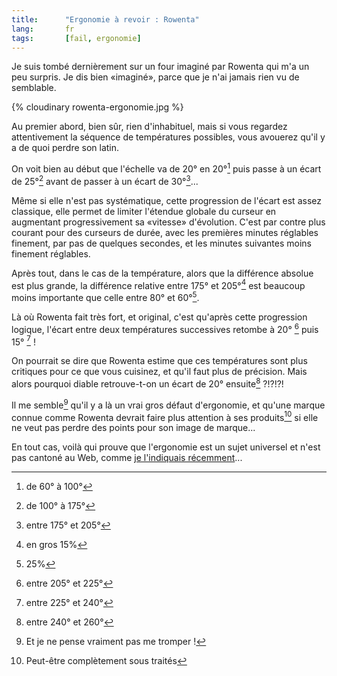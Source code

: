 ```yaml
--- 
title:      "Ergonomie à revoir : Rowenta" 
lang:       fr 
tags:       [fail, ergonomie]
---
```


Je suis tombé dernièrement sur un four imaginé par Rowenta qui m'a un peu surpris. Je dis bien «imaginé», parce que je n'ai jamais rien vu de semblable.


{% cloudinary rowenta-ergonomie.jpg %}


Au premier abord, bien sûr, rien d'inhabituel, mais si vous regardez attentivement la séquence de températures possibles, vous avouerez qu'il y a de quoi perdre son latin.

On voit bien au début que l'échelle va de 20° en 20°[^1] puis passe à un écart de 25°[^2] avant de passer à un écart de 30°[^3]...

Même si elle n'est pas systématique, cette progression de l'écart est assez classique, elle permet de limiter l'étendue globale du curseur en augmentant progressivement sa «vitesse» d'évolution. C'est par contre plus courant pour des curseurs de durée, avec les premières minutes réglables finement, par pas de quelques secondes, et les minutes suivantes moins finement réglables. 

Après tout, dans le cas de la température, alors que la différence absolue est plus grande, la différence relative entre 175° et 205°[^4] est beaucoup moins importante que celle entre 80° et 60°[^5].

Là où Rowenta fait très fort, et original, c'est qu'après cette progression logique, l'écart entre deux températures successives retombe à 20° [^6] puis 15° [^7] !

On pourrait se dire que Rowenta estime que ces températures sont plus critiques pour ce que vous cuisinez, et qu'il faut plus de précision. Mais alors pourquoi diable retrouve-t-on un écart de 20° ensuite[^8] ?!?!?!

Il me semble[^9] qu'il y a là un vrai gros défaut d'ergonomie, et qu'une marque connue comme Rowenta devrait faire plus attention à ses produits[^10] si elle ne veut pas perdre des points pour son image de marque...

En tout cas, voilà qui prouve que l'ergonomie est un sujet universel et n'est pas cantoné au Web, comme [je l'indiquais récemment](/2006/11/ergonomie-a-revoir-cashstore-fr.html)...


[^1]: de 60° à 100°

[^2]: de 100° à 175°

[^3]: entre 175° et 205°

[^4]: en gros 15%

[^5]: 25%

[^6]: entre 205° et 225°

[^7]: entre 225° et 240°

[^8]: entre 240° et 260°

[^9]: Et je ne pense vraiment pas me tromper !

[^10]: Peut-être complètement sous traités
